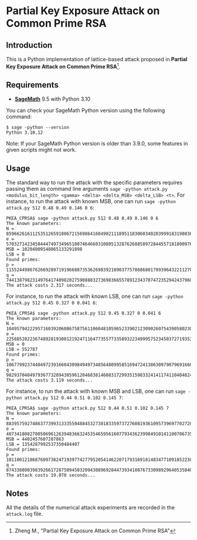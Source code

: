 # Partial Key Exposure Attack on Common Prime RSA

## Introduction

This is a Python implementation of lattice-based attack proposed in **Partial Key Exposure Attack on Common Prime RSA**[^PKEACPRSA].

## Requirements

- [**SageMath**](https://www.sagemath.org/) 9.5 with Python 3.10

You can check your SageMath Python version using the following command:

```commandline
$ sage -python --version
Python 3.10.12
```

Note: If your SageMath Python version is older than 3.9.0, some features in given scripts might not work.

## Usage

The standard way to run the attack with the specific parameters requires passing them as command line arguments `sage -python attack.py <modulus_bit_length> <gamma> <delta> <delta_MSB> <delta_LSB> <t>`. For instance, to run the attack with known MSB, one can run `sage -python attack.py 512 0.48 0.49 0.146 0 6`:

```commandline
PKEA_CPRSA$ sage -python attack.py 512 0.48 0.49 0.146 0 6
The known parameters:
N = 8596626161125351265918067215698641604902111895118306034020399918319803670313027894565152569925510291747556343985793705850786786668155563467345442640857183
e = 57032714234584447497349651007464660310805132876268858972844557181800976153062051
MSB = 10204009548865133291898
LSB = 0
Found primes:
p = 115524498676266928971919668873536269839218903775786868017993964322112703151403
q = 74413879823149764174098202759088832736983665578912343707472352942437960847261
The attack costs 2.317 seconds...
```

For instance, to run the attack with known LSB, one can run `sage -python attack.py 512 0.45 0.327 0 0.041 6`:

```commandline
PKEA_CPRSA$ sage -python attack.py 512 0.45 0.327 0 0.041 6
The known parameters:
N = 10495794222957160392060867587561106048105965233902123090260754390580230944016862332583447513641859880873437847128423345650038838400618092975924447922567415
e = 225885202236748928193001219247116477355773358932234999575234503727193539384443494175
MSB = 0
LSB = 552787
Found primes:
p = 106779923744049723916604309849497348564809958516947241386309790796916609466555
q = 98293704049793677328943859612046838146083172993515983324141174110404824888053
The attack costs 3.119 seconds...
```

For instance, to run the attack with known MSB and LSB, one can run `sage -python attack.py 512 0.44 0.51 0.102 0.145 7`:

```commandline
PKEA_CPRSA$ sage -python attack.py 512 0.44 0.51 0.102 0.145 7
The known parameters:
N = 8839575927486377399313335504884532730183359737276081936109573969770272891353277736452864966051875897027994664843664275681646534012606294195799914064294555
e = 40734180827005069612639483663245354659561607793436239984910141100706735725118784960839
MSB = 4402457607287863
LSB = 1354287992537350484407
Found primes:
p = 101100121868760973824719397742779520541462207179316918148347710918522381564251
q = 87433880039839266172875094503209430896928447393410876733098929640535840698305
The attack costs 19.070 seconds...
```

## Notes

All the details of the numerical attack experiments are recorded in the `attack.log` file.

[^PKEACPRSA]: Zheng M., "Partial Key Exposure Attack on Common Prime RSA"
